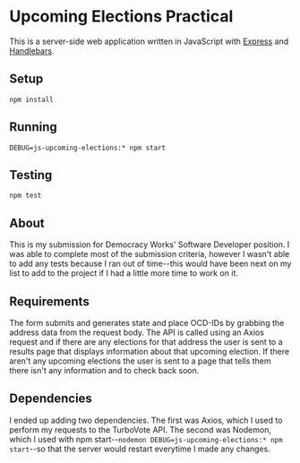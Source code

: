 # Upcoming Elections Practical

This is a server-side web application written in JavaScript with
[Express][express] and [Handlebars][handlebars].

## Setup

    npm install

## Running

    DEBUG=js-upcoming-elections:* npm start

## Testing

    npm test

[express]: https://expressjs.com/
[handlebars]: http://handlebarsjs.com/

## About

This is my submission for Democracy Works' Software Developer position. I was able to complete most of the submission criteria, however I wasn't able to add any tests because I ran out of time--this would have been next on my list to add to the project if I had a little more time to work on it.

## Requirements

The form submits and generates state and place OCD-IDs by grabbing the address data from the request body. The API is called using an Axios request and if there are any elections for that address the user is sent to a results page that displays information about that upcoming election. If there aren't any upcoming elections the user is sent to a page that tells them there isn't any information and to check back soon.

## Dependencies

I ended up adding two dependencies. The first was Axios, which I used to perform my requests to the TurboVote API. The second was Nodemon, which I used with npm start--`nodemon DEBUG=js-upcoming-elections:* npm start`--so that the server would restart everytime I made any changes.
